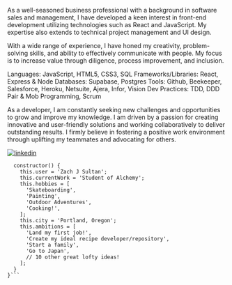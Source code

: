 As a well-seasoned business professional with a background in software sales and management, I have developed a keen interest in front-end development utilizing technologies such as React and JavaScript. My expertise also extends to technical project management and UI design.

With a wide range of experience, I have honed my creativity, problem-solving skills, and ability to effectively communicate with people. My focus is to increase value through diligence, process improvement, and inclusion. 




Languages: JavaScript, HTML5, CSS3, SQL
Frameworks/Libraries: React, Express & Node
Databases: Supabase, Postgres
Tools: Github, Beekeeper, Salesforce, Heroku, Netsuite, Ajera, Infor, Vision
Dev Practices: TDD, DDD Pair & Mob Programming, Scrum

As a developer, I am constantly seeking new challenges and opportunities to grow and improve my knowledge. I am driven by a passion for creating innovative and user-friendly solutions and working collaboratively to deliver outstanding results. I firmly believe in fostering a positive work environment through uplifting my teammates and advocating for others. 

<a href="https://linkedin.com/in/zachary-sultan" target="_blank">
  <img src=https://img.shields.io/badge/linkedin-%231E77B5.svg?&style=for-the-badge&logo=linkedin&logoColor=white alt=linkedin style="margin-left: auto;" />
</a>


```class WhoAmI {
  constructor() {
    this.user = 'Zach J Sultan';
    this.currentWork = 'Student of Alchemy';
    this.hobbies = [
      'Skateboarding',
      'Painting',
      'Outdoor Adventures',
      'Cooking!',
    ];
    this.city = 'Portland, Oregon';
    this.ambitions = [
      'Land my first job!',
      'Create my ideal recipe developer/repository',
      'Start a family',
      'Go to Japan',
      // 10 other great lofty ideas!
    ];
  }
}```




